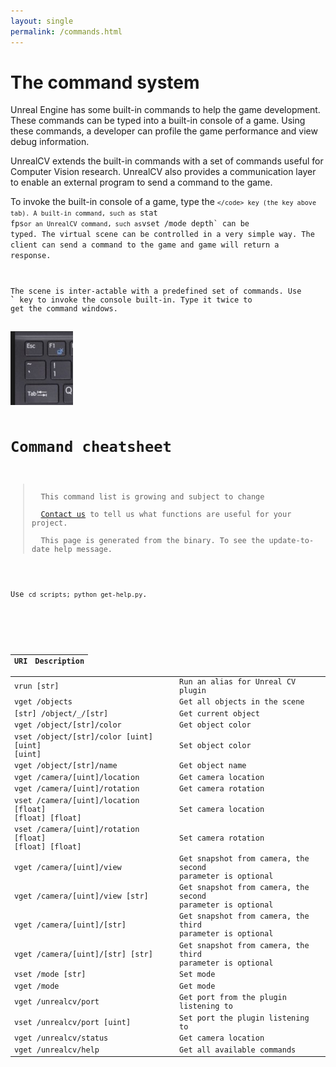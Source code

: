 ```yaml
---
layout: single
permalink: /commands.html
---
```



# The command system
<!-- Better help system -->

Unreal Engine has some built-in commands to help the game development. These commands can be typed into a built-in console of a game. Using these commands, a developer can profile the game performance and view debug information.  

UnrealCV extends the built-in commands with a set of commands useful for Computer Vision research. UnrealCV also provides a communication layer to enable an external program to send a command to the game.

To invoke the built-in console of a game, type the <code>`</code> key (the key above tab). A built-in command, such as `stat fps` or an UnrealCV command, such as `vset /mode depth` can be typed. The virtual scene can be controlled in a very simple way. The client can send a command to the game and game will return a response.

The scene is inter-actable with a predefined set of commands. Use **`** key to invoke the console built-in. Type it twice to get the command windows.

<img src="images/keyboard.png" width="100" alt="Key to invoke console">


# Command cheatsheet

<blockquote class='bg-warning'>
  This command list is growing and subject to change<br>
  <a href='contact.html'>Contact us</a> to tell us what functions are useful for your project.<br>
  This page is generated from the binary. To see the update-to-date help message.
</blockquote>


Use `cd scripts; python get-help.py`.

<!-- how to generate a tree -->

| URI                                                  | Description                                                |
|:-----------------------------------------------------|:-----------------------------------------------------------|
| vrun [str]                                           | Run an alias for Unreal CV plugin                          |
| vget /objects                                        | Get all objects in the scene                               |
| [str] /object/_/[str]                                | Get current object                                         |
| vget /object/[str]/color                             | Get object color                                           |
| vset /object/[str]/color [uint] [uint] [uint]        | Set object color                                           |
| vget /object/[str]/name                              | Get object name                                            |
| vget /camera/[uint]/location                         | Get camera location                                        |
| vget /camera/[uint]/rotation                         | Get camera rotation                                        |
| vset /camera/[uint]/location [float] [float] [float] | Set camera location                                        |
| vset /camera/[uint]/rotation [float] [float] [float] | Set camera rotation                                        |
| vget /camera/[uint]/view                             | Get snapshot from camera, the second parameter is optional |
| vget /camera/[uint]/view [str]                       | Get snapshot from camera, the second parameter is optional |
| vget /camera/[uint]/[str]                            | Get snapshot from camera, the third parameter is optional  |
| vget /camera/[uint]/[str] [str]                      | Get snapshot from camera, the third parameter is optional  |
| vset /mode [str]                                     | Set mode                                                   |
| vget /mode                                           | Get mode                                                   |
| vget /unrealcv/port                                  | Get port from the plugin listening to                      |
| vset /unrealcv/port [uint]                           | Set port the plugin listening to                           |
| vget /unrealcv/status                                | Get camera location                                        |
| vget /unrealcv/help                                  | Get all available commands                                 |
